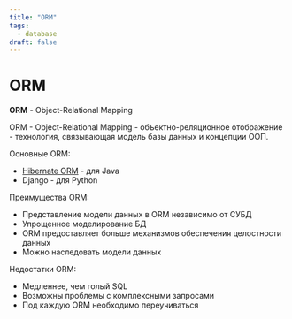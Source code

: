 ```yaml
---
title: "ORM"
tags:
  - database
draft: false
---
```


# ORM

**ORM** - Object-Relational Mapping

ORM - Object-Relational Mapping - объектно-реляционное отображение - технология, связывающая модель базы данных и концепции ООП.

Основные ORM:
- [Hibernate ORM](../external_lib/hibernate_orm.md) - для Java
- Django - для Python

Преимущества ORM:
- Представление модели данных в ORM независимо от СУБД
- Упрощенное моделирование БД
- ORM предоставляет больше механизмов обеспечения целостности данных
- Можно наследовать модели данных

Недостатки ORM:
- Медленнее, чем голый SQL
- Возможны проблемы с комплексными запросами
- Под каждую ORM необходимо переучиваться